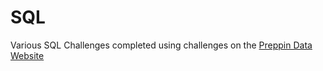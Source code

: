 # SQL
Various SQL Challenges completed using challenges on the [Preppin Data Website](https://www.preppindata.com/challenges#)
